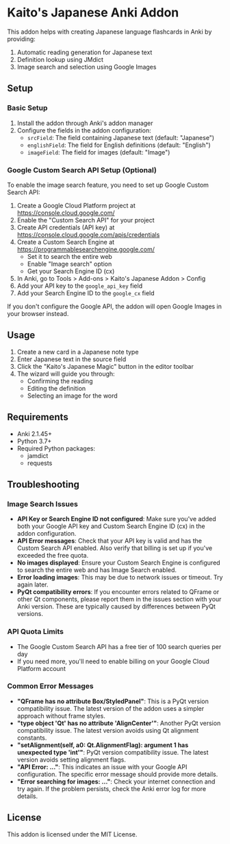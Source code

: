 # Kaito's Japanese Anki Addon

This addon helps with creating Japanese language flashcards in Anki by providing:

1. Automatic reading generation for Japanese text
2. Definition lookup using JMdict
3. Image search and selection using Google Images

## Setup

### Basic Setup

1. Install the addon through Anki's addon manager
2. Configure the fields in the addon configuration:
   - `srcField`: The field containing Japanese text (default: "Japanese")
   - `englishField`: The field for English definitions (default: "English")
   - `imageField`: The field for images (default: "Image")

### Google Custom Search API Setup (Optional)

To enable the image search feature, you need to set up Google Custom Search API:

1. Create a Google Cloud Platform project at https://console.cloud.google.com/
2. Enable the "Custom Search API" for your project
3. Create API credentials (API key) at https://console.cloud.google.com/apis/credentials
4. Create a Custom Search Engine at https://programmablesearchengine.google.com/
   - Set it to search the entire web
   - Enable "Image search" option
   - Get your Search Engine ID (cx)
5. In Anki, go to Tools > Add-ons > Kaito's Japanese Addon > Config
6. Add your API key to the `google_api_key` field
7. Add your Search Engine ID to the `google_cx` field

If you don't configure the Google API, the addon will open Google Images in your browser instead.

## Usage

1. Create a new card in a Japanese note type
2. Enter Japanese text in the source field
3. Click the "Kaito's Japanese Magic" button in the editor toolbar
4. The wizard will guide you through:
   - Confirming the reading
   - Editing the definition
   - Selecting an image for the word

## Requirements

- Anki 2.1.45+
- Python 3.7+
- Required Python packages:
  - jamdict
  - requests

## Troubleshooting

### Image Search Issues

- **API Key or Search Engine ID not configured**: Make sure you've added both your Google API key and Custom Search Engine ID (cx) in the addon configuration.
- **API Error messages**: Check that your API key is valid and has the Custom Search API enabled. Also verify that billing is set up if you've exceeded the free quota.
- **No images displayed**: Ensure your Custom Search Engine is configured to search the entire web and has Image Search enabled.
- **Error loading images**: This may be due to network issues or timeout. Try again later.
- **PyQt compatibility errors**: If you encounter errors related to QFrame or other Qt components, please report them in the issues section with your Anki version. These are typically caused by differences between PyQt versions.

### API Quota Limits

- The Google Custom Search API has a free tier of 100 search queries per day
- If you need more, you'll need to enable billing on your Google Cloud Platform account

### Common Error Messages

- **"QFrame has no attribute Box/StyledPanel"**: This is a PyQt version compatibility issue. The latest version of the addon uses a simpler approach without frame styles.
- **"type object 'Qt' has no attribute 'AlignCenter'"**: Another PyQt version compatibility issue. The latest version avoids using Qt alignment constants.
- **"setAlignment(self, a0: Qt.AlignmentFlag): argument 1 has unexpected type 'int'"**: PyQt version compatibility issue. The latest version avoids setting alignment flags.
- **"API Error: ..."**: This indicates an issue with your Google API configuration. The specific error message should provide more details.
- **"Error searching for images: ..."**: Check your internet connection and try again. If the problem persists, check the Anki error log for more details.

## License

This addon is licensed under the MIT License. 